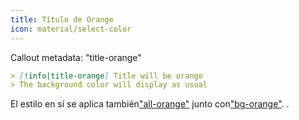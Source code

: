 ```yaml
---
title: Título de Orange
icon: material/select-color
---
```


Callout metadata: "title-orange"

```md
> [!info|title-orange] Title will be orange
> The background color will display as usual
```

El estilo en sí se aplica también["all-orange"](../combined-styling/page-8.md)
junto con["bg-orange"](../bg-styling/page-8.md).
.


